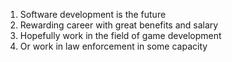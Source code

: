 1. Software development is the future
2. Rewarding career with great benefits and salary
3. Hopefully work in the field of game development
4. Or work in law enforcement in some capacity

